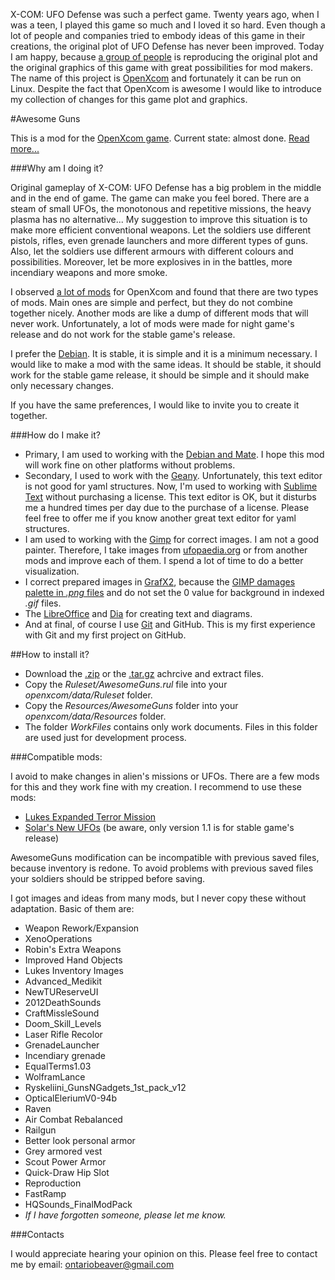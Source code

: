 ﻿X-COM: UFO Defense was such a perfect game. Twenty years ago, when I was a teen, I played this game so much and I loved it so hard. Even though a lot of people and companies tried to embody ideas of this game in their creations, the original plot of UFO Defense has never been improved. Today I am happy, because [a group of people](https://github.com/SupSuper/OpenXcom/graphs/contributors) is reproducing the original plot and the original graphics of this game with great possibilities for mod makers. The name of this project is [OpenXcom](https://github.com/SupSuper/OpenXcom) and fortunately it can be run on Linux. Despite the fact that OpenXcom is awesome I would like to introduce my collection of changes for this game plot and graphics.

#Awesome Guns

This is a mod for the [OpenXcom game](http://openxcom.org). 
Current state: almost done. [Read more...](https://canadianbeaver.github.io/AwesomeGuns)

###Why am I doing it?

Original gameplay of X-COM: UFO Defense has a big problem in the middle and in the end of game. The game can make you feel bored. There are a steam of small UFOs, the monotonous and repetitive missions, the heavy plasma has no alternative...  My suggestion to improve this situation is to make more efficient conventional weapons. Let the soldiers use different pistols, rifles, even grenade launchers and more different types of guns. Also, let the soldiers use different armours with different colours and possibilities. Moreover, let be more explosives in in the battles, more incendiary weapons and more smoke.

I observed [a lot of mods](http://www.openxcom.com/mods) for OpenXcom and found that there are two types of mods. Main ones are simple and perfect, but they do not combine together nicely. Another mods are like a dump of different mods that will never work. Unfortunately, a lot of mods were made for night game's release and do not work for the stable game's release.

I prefer the [Debian](https://www.debian.org/). It is stable, it is simple and it is a minimum necessary. I would like to make a mod with the same ideas. It should be stable, it should work for the stable game release, it should be simple and it should make only necessary changes.

If you have the same preferences, I would like to invite you to create it together.

###How do I make it?

- Primary, I am used to working with the [Debian and Mate](https://wiki.debian.org/Mate). I hope this mod will work fine on other platforms without problems.
- Secondary, I used to work with the [Geany](https://www.geany.org/). Unfortunately, this text editor is not good for yaml structures. Now, I'm used to working with [Sublime Text](https://www.sublimetext.com/) without purchasing a license. This text editor is OK, but it disturbs me a hundred times per day due to the purchase of a license. Please feel free to offer me if you know another great text editor for yaml structures.
- I am used to working with the [Gimp](https://www.gimp.org/) for correct images. I am not a good painter. Therefore, I take images from [ufopaedia.org](http://ufopaedia.org/index.php/Ruleset_Vanilla_IDs_(OpenXcom)) or from another mods and improve each of them. I spend a lot of time to do a better visualization.
- I correct prepared images in [GrafX2](http://pulkomandy.tk/projects/GrafX2), because the [GIMP damages palette in *.png* files](http://openxcom.org/forum/index.php?topic=2676.0) and do not set the 0 value for background in indexed *.gif* files.
- The [LibreOffice](http://www.libreoffice.org/) and [Dia](https://wiki.gnome.org/Apps/Dia/) for creating text and diagrams.
- And at final, of course I use [Git](https://git-scm.com/) and GitHub. This is my first experience with Git and my first project on GitHub.

##How to install it?

* Download the [.zip](https://github.com/CanadianBeaver/AwesomeGuns/zipball/master) or the [.tar.gz](https://github.com/CanadianBeaver/AwesomeGuns/tarball/master) achrcive and extract files.
* Copy the *Ruleset/AwesomeGuns.rul* file into your *openxcom/data/Ruleset* folder.
* Copy the *Resources/AwesomeGuns* folder into your *openxcom/data/Resources* folder.
* The folder *WorkFiles* contains only work documents. Files in this folder are used just for development process.

###Compatible mods:

I avoid to make changes in alien's missions or UFOs. There are a few mods for this and they work fine with my creation. I recommend to use these mods:
- [Lukes Expanded Terror Mission](http://www.openxcom.com/mod/lukes-expanded-terror-mission)
- [Solar's New UFOs](http://www.openxcom.com/mod/solar-039-s-new-ufos) (be aware, only version 1.1 is for stable game's release)

AwesomeGuns modification can be incompatible with previous saved files, because inventory is redone. To avoid problems with previous saved files your soldiers should be stripped before saving.

I got images and ideas from many mods, but I never copy these without adaptation. Basic of them are:
- Weapon Rework/Expansion
- XenoOperations
- Robin's Extra Weapons
- Improved Hand Objects
- Lukes Inventory Images
- Advanced_Medikit
- NewTUReserveUI
- 2012DeathSounds
- CraftMissleSound
- Doom_Skill_Levels
- Laser Rifle Recolor
- GrenadeLauncher
- Incendiary grenade
- EqualTerms1.03
- WolframLance
- Ryskeliini_GunsNGadgets_1st_pack_v12
- OpticalEleriumV0-94b
- Raven
- Air Combat Rebalanced
- Railgun
- Better look personal armor
- Grey armored vest
- Scout Power Armor
- Quick-Draw Hip Slot
- Reproduction
- FastRamp
- HQSounds_FinalModPack
- *If I have forgotten someone, please let me know.*

###Contacts

I would appreciate hearing your opinion on this. Please feel free to contact me by email: [ontariobeaver@gmail.com](mailto://ontariobeaver@gmail.com)
